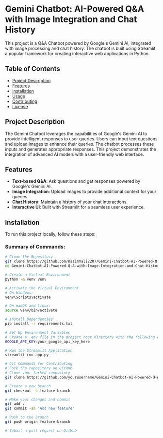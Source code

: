 # Gemini Chatbot: AI-Powered Q&A with Image Integration and Chat History

This project is a Q&A Chatbot powered by Google's Gemini AI, integrated with image processing and chat history. The chatbot is built using Streamlit, a popular framework for creating interactive web applications in Python.

## Table of Contents

- [Project Description](#project-description)
- [Features](#features)
- [Installation](#installation)
- [Usage](#usage)
- [Contributing](#contributing)
- [License](#license)

## Project Description

The Gemini Chatbot leverages the capabilities of Google's Gemini AI to provide intelligent responses to user queries. Users can input text questions and upload images to enhance their queries. The chatbot processes these inputs and generates appropriate responses. This project demonstrates the integration of advanced AI models with a user-friendly web interface.

## Features

- **Text-based Q&A**: Ask questions and get responses powered by Google's Gemini AI.
- **Image Integration**: Upload images to provide additional context for your queries.
- **Chat History**: Maintain a history of your chat interactions.
- **Interactive UI**: Built with Streamlit for a seamless user experience.

## Installation

To run this project locally, follow these steps:


### Summary of Commands:

```bash
# Clone the Repository
git clone https://github.com/KasimVali2207/Gemini-Chatbot-AI-Powered-Q-A-with-Image-Integration-and-Chat-History.git
cd Gemini-Chatbot-AI-Powered-Q-A-with-Image-Integration-and-Chat-History

# Create a Virtual Environment
python -m venv venv

# Activate the Virtual Environment
# On Windows:
venv\Scripts\activate

# On macOS and Linux:
source venv/bin/activate

# Install Dependencies
pip install -r requirements.txt

# Set Up Environment Variables
# Create a .env file in the project root directory with the following content:
GOOGLE_API_KEY=your_google_api_key_here

# Run the Streamlit Application
streamlit run app.py

# Git Commands for Contributing
# Fork the repository on GitHub
# Clone your forked repository
git clone https://github.com/yourusername/Gemini-Chatbot-AI-Powered-Q-A-with-Image-Integration-and-Chat-History.git

# Create a new branch
git checkout -b feature-branch

# Make your changes and commit
git add .
git commit -am 'Add new feature'

# Push to the branch
git push origin feature-branch

# Submit a pull request on GitHub
